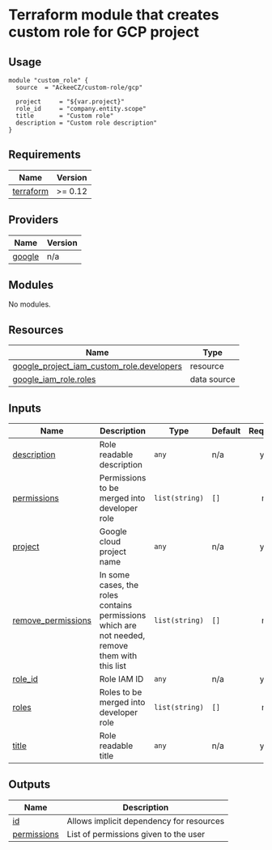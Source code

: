 # Terraform module that creates custom role for GCP project

## Usage

```hcl
module "custom_role" {
  source  = "AckeeCZ/custom-role/gcp"

  project     = "${var.project}"
  role_id     = "company.entity.scope"
  title       = "Custom role"
  description = "Custom role description"
}
```

<!-- BEGINNING OF PRE-COMMIT-TERRAFORM DOCS HOOK -->
## Requirements

| Name | Version |
|------|---------|
| <a name="requirement_terraform"></a> [terraform](#requirement\_terraform) | >= 0.12 |

## Providers

| Name | Version |
|------|---------|
| <a name="provider_google"></a> [google](#provider\_google) | n/a |

## Modules

No modules.

## Resources

| Name | Type |
|------|------|
| [google_project_iam_custom_role.developers](https://registry.terraform.io/providers/hashicorp/google/latest/docs/resources/project_iam_custom_role) | resource |
| [google_iam_role.roles](https://registry.terraform.io/providers/hashicorp/google/latest/docs/data-sources/iam_role) | data source |

## Inputs

| Name | Description | Type | Default | Required |
|------|-------------|------|---------|:--------:|
| <a name="input_description"></a> [description](#input\_description) | Role readable description | `any` | n/a | yes |
| <a name="input_permissions"></a> [permissions](#input\_permissions) | Permissions to be merged into developer role | `list(string)` | `[]` | no |
| <a name="input_project"></a> [project](#input\_project) | Google cloud project name | `any` | n/a | yes |
| <a name="input_remove_permissions"></a> [remove\_permissions](#input\_remove\_permissions) | In some cases, the roles contains permissions which are not needed, remove them with this list | `list(string)` | `[]` | no |
| <a name="input_role_id"></a> [role\_id](#input\_role\_id) | Role IAM ID | `any` | n/a | yes |
| <a name="input_roles"></a> [roles](#input\_roles) | Roles to be merged into developer role | `list(string)` | `[]` | no |
| <a name="input_title"></a> [title](#input\_title) | Role readable title | `any` | n/a | yes |

## Outputs

| Name | Description |
|------|-------------|
| <a name="output_id"></a> [id](#output\_id) | Allows implicit dependency for resources |
| <a name="output_permissions"></a> [permissions](#output\_permissions) | List of permissions given to the user |
<!-- END OF PRE-COMMIT-TERRAFORM DOCS HOOK -->
